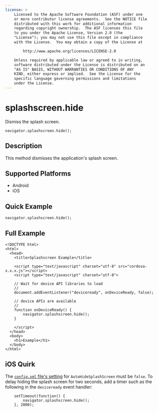 ```yaml
---
license: >
    Licensed to the Apache Software Foundation (ASF) under one
    or more contributor license agreements.  See the NOTICE file
    distributed with this work for additional information
    regarding copyright ownership.  The ASF licenses this file
    to you under the Apache License, Version 2.0 (the
    "License"); you may not use this file except in compliance
    with the License.  You may obtain a copy of the License at

        http://www.apache.org/licenses/LICENSE-2.0

    Unless required by applicable law or agreed to in writing,
    software distributed under the License is distributed on an
    "AS IS" BASIS, WITHOUT WARRANTIES OR CONDITIONS OF ANY
    KIND, either express or implied.  See the License for the
    specific language governing permissions and limitations
    under the License.
---
```


splashscreen.hide
===============

Dismiss the splash screen.

    navigator.splashscreen.hide();

Description
-----------

This method dismisses the application's splash screen.

Supported Platforms
-------------------

- Android
- iOS

Quick Example
-------------

    navigator.splashscreen.hide();

Full Example
------------

    <!DOCTYPE html>
    <html>
      <head>
        <title>Splashscreen Example</title>

        <script type="text/javascript" charset="utf-8" src="cordova-x.x.x.js"></script>
        <script type="text/javascript" charset="utf-8">

        // Wait for device API libraries to load
        //
        document.addEventListener("deviceready", onDeviceReady, false);

        // device APIs are available
        //
        function onDeviceReady() {
            navigator.splashscreen.hide();
        }

        </script>
      </head>
      <body>
        <h1>Example</h1>
      </body>
    </html>

iOS Quirk
------------

The [`config.xml` file's setting](guide_project-settings_index.md.html#Project%20Settings) for
`AutoHideSplashScreen` must be `false`. To delay hiding the splash
screen for two seconds, add a timer such as the following in the
`deviceready` event handler:

        setTimeout(function() {
            navigator.splashscreen.hide();
        }, 2000);
